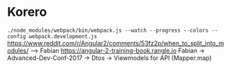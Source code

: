 # Korero

`./node_modules/webpack/bin/webpack.js --watch --progress --colors --config webpack.development.js`
https://www.reddit.com/r/Angular2/comments/53fz2p/when_to_split_into_modules/ --> Fabian
https://angular-2-training-book.rangle.io
Fabian -> Advanced-Dev-Conf-2017 -> Dtos -> Viewmodels for API (Mapper.map)